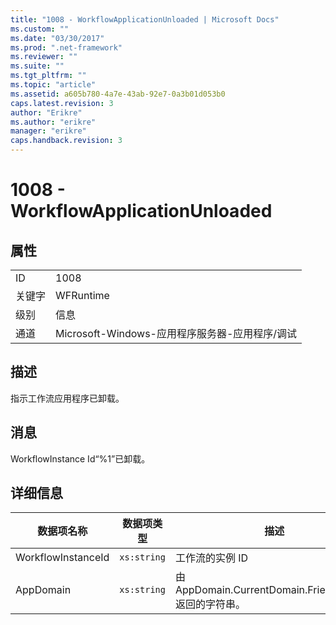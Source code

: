 ```yaml
---
title: "1008 - WorkflowApplicationUnloaded | Microsoft Docs"
ms.custom: ""
ms.date: "03/30/2017"
ms.prod: ".net-framework"
ms.reviewer: ""
ms.suite: ""
ms.tgt_pltfrm: ""
ms.topic: "article"
ms.assetid: a605b780-4a7e-43ab-92e7-0a3b01d053b0
caps.latest.revision: 3
author: "Erikre"
ms.author: "erikre"
manager: "erikre"
caps.handback.revision: 3
---
```

# 1008 - WorkflowApplicationUnloaded
## 属性  
  
|||  
|-|-|  
|ID|1008|  
|关键字|WFRuntime|  
|级别|信息|  
|通道|Microsoft\-Windows\-应用程序服务器\-应用程序\/调试|  
  
## 描述  
 指示工作流应用程序已卸载。  
  
## 消息  
 WorkflowInstance Id“%1”已卸载。  
  
## 详细信息  
  
|数据项名称|数据项类型|描述|  
|-----------|-----------|--------|  
|WorkflowInstanceId|`xs:string`|工作流的实例 ID|  
|AppDomain|`xs:string`|由 AppDomain.CurrentDomain.FriendlyName 返回的字符串。|